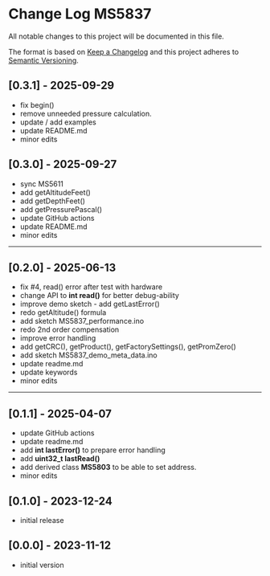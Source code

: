 # Change Log MS5837

All notable changes to this project will be documented in this file.

The format is based on [Keep a Changelog](http://keepachangelog.com/)
and this project adheres to [Semantic Versioning](http://semver.org/).


## [0.3.1] - 2025-09-29
- fix begin()
- remove unneeded pressure calculation.
- update / add examples
- update README.md
- minor edits

## [0.3.0] - 2025-09-27
- sync MS5611
- add getAltitudeFeet()
- add getDepthFeet()
- add getPressurePascal()
- update GitHub actions
- update README.md
- minor edits

----

## [0.2.0] - 2025-06-13
- fix #4, read() error after test with hardware
- change API to **int read()** for better debug-ability
- improve demo sketch - add getLastError()
- redo getAltitude() formula 
- add sketch MS5837_performance.ino
- redo 2nd order compensation
- improve error handling
- add getCRC(), getProduct(), getFactorySettings(), getPromZero()
- add sketch MS5837_demo_meta_data.ino
- update readme.md
- update keywords
- minor edits

----

## [0.1.1] - 2025-04-07
- update GitHub actions
- update readme.md
- add **int lastError()** to prepare error handling
- add **uint32_t lastRead()**
- add derived class **MS5803** to be able to set address.
- minor edits

## [0.1.0] - 2023-12-24
- initial release

## [0.0.0] - 2023-11-12
- initial version



